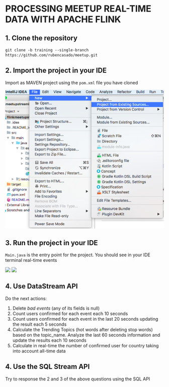 # PROCESSING MEETUP REAL-TIME DATA WITH APACHE FLINK


## 1. Clone the repository

```
git clone -b training --single-branch https://github.com/rubencasado/meetup.git
```

## 2. Import the project in your IDE
Import as MAVEN project using the ```pom.xml``` file you have cloned

![](.README_images/import1.png)

## 3. Run the project in your IDE
```Main.java``` is the entry point for the project. You should see in your IDE terminal real-time events

![](.README_images/RunJavaProyect.png)
![](.README_images/output.png)

## 4. Use DataStream API

Do the next actions:

1. Delete *bad events* (any of its fields is null) 
2. Count users confirmed for each event each 10 seconds
3. Count users confirmed for each event in the last 20 seconds updating the result each 5 seconds
4. Calculate the Trending Topics (hot words after deleting stop words) based on the topic_name. Analyze the last 60 seconds information and update the results each 10 seconds
5. Calculate in real-time the number of confirmed user for country taking into account all-time data

## 4. Use the SQL Stream API
Try to response the 2 and 3 of the above questions using the SQL API



